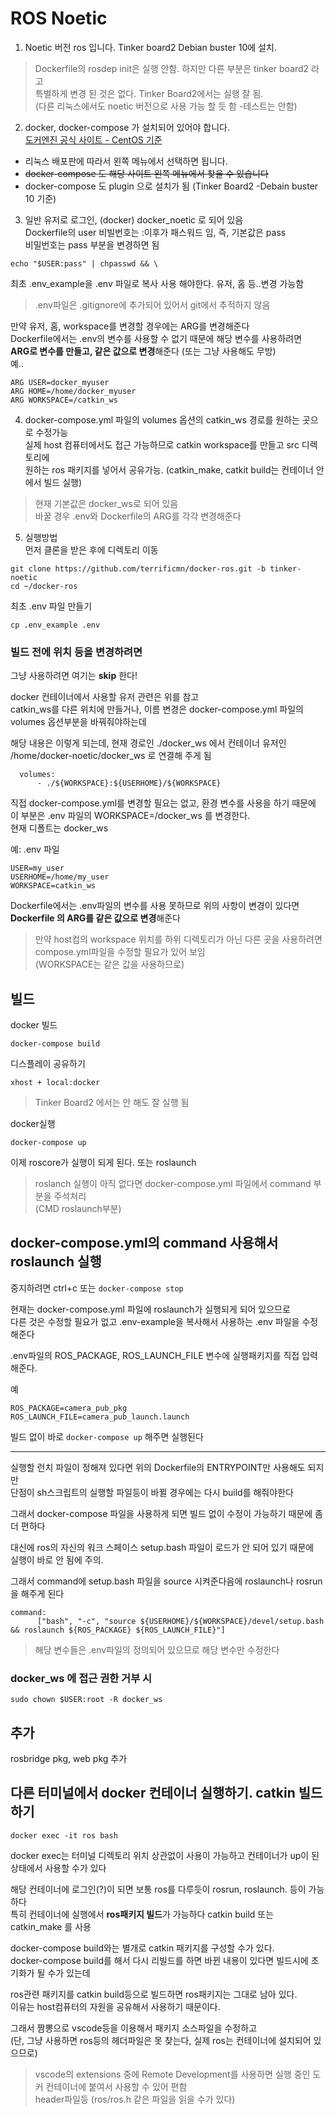 # ROS Noetic
1. Noetic 버전 ros 입니다. Tinker board2 Debian buster 10에 설치.   
> Dockerfile의 rosdep init은 실행 안함. 하지만 다른 부분은 tinker board2 라고  
특별하게 변경 된 것은 없다. Tinker Board2에서는 실행 잘 됨.   
(다른 리눅스에서도 noetic 버전으로 사용 가능 할 듯 함 -테스트는 안함)

2. docker, docker-compose 가 설치되어 있어야 합니다.  
[도커엔진 공식 사이트 - CentOS 기준](https://docs.docker.com/engine/install/centos/)  
- 리눅스 배포판에 따라서 왼쪽 메뉴에서 선택하면 됩니다.  
- ~~docker-compose 도 해당 사이트 왼쪽 메뉴에서 찾을 수 있습니다~~  
- docker-compose 도 plugin 으로 설치가 됨 (Tinker Board2 -Debain buster 10 기준)

3. 일반 유저로 로그인, (docker) docker_noetic 로 되어 있음   
Dockerfile의 user 비빌번호는 :이후가 패스워드 임, 즉, 기본값은 pass  
비밀번호는 pass 부분을 변경하면 됨
```
echo "$USER:pass" | chpasswd && \
```
최초 .env_example을 .env 파일로 복사 사용 해야한다. 유저, 홈 등..변경 가능함      

> .env파일은 .gitignore에 추가되어 있어서 git에서 추적하지 않음  

만약 유저, 홈, workspace를 변경할 경우에는 ARG를 변경해준다   
Dockerfile에서는 .env의 변수를 사용할 수 없기 때문에 해당 변수를 사용하려면    
**ARG로 변수를 만들고, 같은 값으로 변경**해준다 (또는 그냥 사용해도 무방)   
예..  
```
ARG USER=docker_myuser
ARG HOME=/home/docker_myuser
ARG WORKSPACE=/catkin_ws
```

4. docker-compose.yml 파일의 volumes 옵션의 catkin_ws 경로를 원하는 곳으로 수정가능  
실제 host 컴퓨터에서도 접근 가능하므로 catkin workspace를 만들고 src 디렉토리에   
원하는 ros 패키지를 넣어서 공유가능. (catkin_make, catkit build는 컨테이너 안에서 빌드 실행)  
> 현재 기본값은 docker_ws로 되어 있음  
바꿀 경우 .env와 Dockerfile의 ARG를 각각 변경해준다 

5. 실행방법  
먼저 클론을 받은 후에 디렉토리 이동
```
git clone https://github.com/terrificmn/docker-ros.git -b tinker-noetic
cd ~/docker-ros
```

최초 .env 파일 만들기
```
cp .env_example .env
```


### 빌드 전에 위치 등을 변경하려면   
그냥 사용하려면 여기는 **skip** 한다!

docker 컨테이너에서 사용할 유저 관련은 위를 참고  
catkin_ws를 다른 위치에 만들거나, 이름 변경은 docker-compose.yml 파일의 volumes 옵션부분을 바꿔줘야하는데   

해당 내용은 이렇게 되는데, 현재 경로인 ./docker_ws 에서 컨테이너 유저인 /home/docker-noetic/docker_ws 로 연결해 주게 됨
```
  volumes:
      - ./${WORKSPACE}:${USERHOME}/${WORKSPACE}
```
직접 docker-compose.yml를 변경할 필요는 없고, 환경 변수를 사용을 하기 때문에    
이 부분은 .env 파일의 WORKSPACE=/docker_ws 를 변경한다.  
현재 디폴트는 docker_ws

예: .env 파일
```
USER=my_user
USERHOME=/home/my_user
WORKSPACE=catkin_ws
```

Dockerfile에서는 .env파일의 변수를 사용 못하므로 위의 사항이 변경이 있다면   
**Dockerfile 의 ARG를 같은 값으로 변경**해준다  

> 만약 host컴의 workspace 위치를 하위 디렉토리가 아닌 다른 곳을 사용하려면   
compose.yml파일을 수정할 필요가 있어 보임    
(WORKSPACE는 같은 값을 사용하므로)

## 빌드

docker 빌드
```
docker-compose build
```

디스플레이 공유하기
```
xhost + local:docker
```
> Tinker Board2 에서는 안 해도 잘 실행 됨

docker실행
```
docker-compose up
```
이제 roscore가 실행이 되게 된다.  또는 roslaunch 
> roslanch 실행이 아직 없다면 docker-compose.yml 파일에서 command 부분을 주석처리  
(CMD roslaunch부분)


## docker-compose.yml의 command 사용해서 roslaunch 실행
중지하려면 ctrl+c 또는 `docker-compose stop`

현재는 docker-compose.yml 파일에 roslaunch가 실행되게 되어 있으므로   
다른 것은 수정할 필요가 없고 .env-example을 복사해서 사용하는 .env 파일을 수정해준다

.env파일의 ROS_PACKAGE, ROS_LAUNCH_FILE 변수에 실행패키지를 직접 입력해준다.

예
```
ROS_PACKAGE=camera_pub_pkg
ROS_LAUNCH_FILE=camera_pub_launch.launch
```
빌드 없이 바로 `docker-compose up` 해주면 실행된다

___   
실행할 런치 파일이 정해져 있다면 위의 Dockerfile의 ENTRYPOINT만 사용해도 되지만   
단점이 sh스크립트의 실행할 파일등이 바뀔 경우에는 다시 build를 해줘야한다

그래서 docker-compose 파일을 사용하게 되면 빌드 없이 수정이 가능하기 때문에 좀 더 편하다

대신에 ros의 자신의 워크 스페이스 setup.bash 파일이 로드가 안 되어 있기 때문에   
실행이 바로 안 됨에 주의.

그래서 command에 setup.bash 파일을 source 시켜준다음에 roslaunch나 rosrun을 해주게 된다 

```
command:
      ["bash", "-c", "source ${USERHOME}/${WORKSPACE}/devel/setup.bash && roslaunch ${ROS_PACKAGE} ${ROS_LAUNCH_FILE}"]
```

> 해당 변수들은 .env파일의 정의되어 있으므로 해당 변수만 수정한다

### docker_ws 에 접근 권한 거부 시 
```
sudo chown $USER:root -R docker_ws
```

## 추가
rosbridge pkg, web pkg 추가


## 다른 터미널에서 docker 컨테이너 실행하기. catkin 빌드하기
```
docker exec -it ros bash
```
docker exec는 터미널 디렉토리 위치 상관없이 사용이 가능하고 컨테이너가 up이 된 상태에서 사용할 수가 있다

해당 컨테이너에 로그인(?)이 되면 보통 ros를 다루듯이 rosrun, roslaunch. 등이 가능하다   
특히 컨테이너에 실행에서 **ros패키지 빌드**가 가능하다 catkin build 또는 catkin_make 를 사용

docker-compose build와는 별개로 catkin 패키지를 구성할 수가 있다.   
docker-compose build를 해서 다시 리빌드를 하면 바뀐 내용이 있다면 빌드시에 초기화가 될 수가 있는데

ros관련 패키지를 catkin build등으로 빌드하면 ros패키지는 그대로 남아 있다.   
이유는 host컴퓨터의 자원을 공유해서 사용하기 때문이다.

그래서 짬뽕으로 vscode등을 이용해서 패키지 소스파일을 수정하고   
(단, 그냥 사용하면 ros등의 헤더파일은 못 찾는다, 실제 ros는 컨테이너에 설치되어 있으므로)

> vscode의 extensions 중에 Remote Development를 사용하면 실행 중인 도커 컨테이너에 붙여서 사용할 수 있어 편함   
header파일등 (ros/ros.h 같은 파일을 읽을 수가 있다)